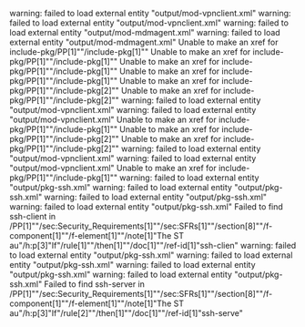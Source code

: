warning: failed to load external entity "output/mod-vpnclient.xml"
warning: failed to load external entity "output/mod-vpnclient.xml"
warning: failed to load external entity "output/mod-mdmagent.xml"
warning: failed to load external entity "output/mod-mdmagent.xml"
Unable to make an xref for include-pkg/PP[1]""/include-pkg[1]""
Unable to make an xref for include-pkg/PP[1]""/include-pkg[1]""
Unable to make an xref for include-pkg/PP[1]""/include-pkg[1]""
Unable to make an xref for include-pkg/PP[1]""/include-pkg[1]""
Unable to make an xref for include-pkg/PP[1]""/include-pkg[2]""
Unable to make an xref for include-pkg/PP[1]""/include-pkg[2]""
warning: failed to load external entity "output/mod-vpnclient.xml"
warning: failed to load external entity "output/mod-vpnclient.xml"
Unable to make an xref for include-pkg/PP[1]""/include-pkg[1]""
Unable to make an xref for include-pkg/PP[1]""/include-pkg[2]""
Unable to make an xref for include-pkg/PP[1]""/include-pkg[2]""
warning: failed to load external entity "output/mod-vpnclient.xml"
warning: failed to load external entity "output/mod-vpnclient.xml"
Unable to make an xref for include-pkg/PP[1]""/include-pkg[1]""
warning: failed to load external entity "output/pkg-ssh.xml"
warning: failed to load external entity "output/pkg-ssh.xml"
warning: failed to load external entity "output/pkg-ssh.xml"
warning: failed to load external entity "output/pkg-ssh.xml"
 Failed to find ssh-client in /PP[1]""/sec:Security_Requirements[1]""/sec:SFRs[1]""/section[8]""/f-component[1]""/f-element[1]""/note[1]"The ST au"/h:p[3]"If"/rule[1]""/then[1]""/doc[1]""/ref-id[1]"ssh-clien"
warning: failed to load external entity "output/pkg-ssh.xml"
warning: failed to load external entity "output/pkg-ssh.xml"
warning: failed to load external entity "output/pkg-ssh.xml"
warning: failed to load external entity "output/pkg-ssh.xml"
 Failed to find ssh-server in /PP[1]""/sec:Security_Requirements[1]""/sec:SFRs[1]""/section[8]""/f-component[1]""/f-element[1]""/note[1]"The ST au"/h:p[3]"If"/rule[2]""/then[1]""/doc[1]""/ref-id[1]"ssh-serve"
